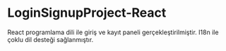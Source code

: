 # LoginSignupProject-React
React programlama dili ile giriş ve kayıt paneli gerçekleştirilmiştir. I18n ile çoklu dil desteği sağlanmıştır.
